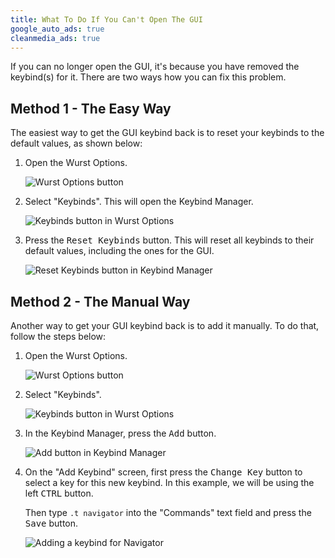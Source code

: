 ```yaml
---
title: What To Do If You Can't Open The GUI
google_auto_ads: true
cleanmedia_ads: true
---
```

If you can no longer open the GUI, it's because you have removed the keybind(s) for it. There are two ways how you can fix this problem.

## Method 1 - The Easy Way

The easiest way to get the GUI keybind back is to reset your keybinds to the default values, as shown below:

1. Open the Wurst Options.

   ![Wurst Options button](https://cloud.githubusercontent.com/assets/10100202/19437580/4c42ced2-9476-11e6-88b0-4fdd63bfbedd.jpg)

2. Select "Keybinds". This will open the Keybind Manager.

   ![Keybinds button in Wurst Options](https://cloud.githubusercontent.com/assets/10100202/19437579/4c3794c2-9476-11e6-9467-b70abf74dedb.jpg)

3. Press the <kbd>Reset Keybinds</kbd> button. This will reset all keybinds to their default values, including the ones for the GUI.

   ![Reset Keybinds button in Keybind Manager](https://cloud.githubusercontent.com/assets/10100202/19437581/4c44b184-9476-11e6-896e-457ebc08cc31.jpg)

## Method 2 - The Manual Way

Another way to get your GUI keybind back is to add it manually. To do that, follow the steps below:

1. Open the Wurst Options.

   ![Wurst Options button](https://cloud.githubusercontent.com/assets/10100202/19437580/4c42ced2-9476-11e6-88b0-4fdd63bfbedd.jpg)

2. Select "Keybinds".

   ![Keybinds button in Wurst Options](https://cloud.githubusercontent.com/assets/10100202/19437579/4c3794c2-9476-11e6-9467-b70abf74dedb.jpg)

3. In the Keybind Manager, press the <kbd>Add</kbd> button.

   ![Add button in Keybind Manager](https://cloud.githubusercontent.com/assets/10100202/19437577/4c2b5de2-9476-11e6-80e4-d1fb52bca6a4.jpg)

4. On the "Add Keybind" screen, first press the <kbd>Change Key</kbd> button to select a key for this new keybind. In this example, we will be using the left <kbd>CTRL</kbd> button.

   Then type `.t navigator` into the "Commands" text field and press the <kbd>Save</kbd> button.

   ![Adding a keybind for Navigator](https://cloud.githubusercontent.com/assets/10100202/19437578/4c353b64-9476-11e6-99da-4cedc20768d3.jpg)
